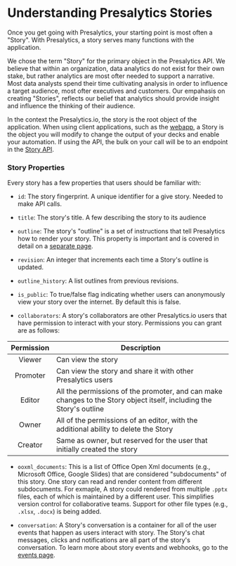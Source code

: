 # Understanding Presalytics Stories

Once you get going with Presalytics, your starting point is most often a "Story".  With Presalytics, a story serves many functions with the application. 

We chose the term "Story" for the primary object in the Presalytics API.  We believe that within an organization, data analytics do not exist for their own stake, but rather analytics are most ofter needed to support a narrative.  Most data analysts spend their time cultivating analysis in order to influence a target audience, most ofter executives and customers. Our empahasis on creating "Stories", reflects our belief that analytics should provide insight and influence the thinking of their audience.

In the context the Presalytics.io, the story is the root object of the application.  When using client applications, such as the [webapp](/story/), a Story is the object you will modify to change the output of your decks and enable your automation.  If using the API, the bulk on your call will be to an endpoint in the [Story API](https://presalytics.io/docs/api-specifications/story/).

### Story Properties

Every story has a few properties that users should be familiar with:

* `id`: The story fingerprint.  A unique identifier for a give story.  Needed to make API calls.

* `title`: The story's title.  A few describing the story to its audience

* `outline`: The story's "outline" is a set of instructions that tell Presalytics how to render your story.  This property is important and is covered in detail on a [separate page](/docs/story-outlines).

* `revision`: An integer that increments each time a Story's outline is updated.

* `outline_history`: A list outlines from previous revisions.

* `is_public`: To true/false flag indicating whether users can anonymously view your story over the internet. By default this is false.

* `collaborators`: A story's collaborators are other Presalytics.io users that have permission to interact with your story.  Permissions you can grant are as follows:

| Permission | Description |
| :--------: |-------------|
| Viewer | Can view the story |
| Promoter | Can view the story and share it with other Presalytics users |
| Editor | All the permissions of the promoter, and can make changes to the Story object itself, including the Story's outline |
| Owner | All of the permissions of an editor, with the additional ability to delete the Story |
| Creator | Same as owner, but reserved for the user that initially created the story |

* `ooxml_documents`: This is a list of Office Open Xml documents (e.g., Microsoft Office, Google Slides) that are considered "subdocuments" of this story.  One story can read and render content from different subdocuments.  For exmaple, A story could rendered from multiple  `.pptx` files, each of which is maintained by a different user.  This simplifies version control for collaborative teams.  Support for other file types (e.g., `.xlsx`, `.docx`) is being added. 

* `conversation`:  A Story's conversation is a container for all of the user events that happen as users interact with story.  The Story's chat messages, clicks and notifications are all part of the story's conversation.  To learn more about story events and webhooks, go to the [events page](/docs/events).

